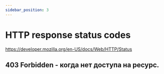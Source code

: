 ```yaml
---
sidebar_position: 3
---
```

# HTTP response status codes
https://developer.mozilla.org/en-US/docs/Web/HTTP/Status

## 403 Forbidden - когда нет доступа на ресурс.